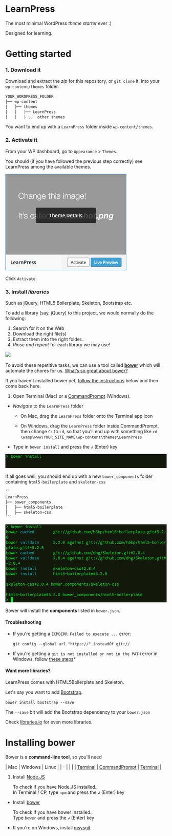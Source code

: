 # LearnPress

The most minimal WordPress *theme starter* ever :)

Designed for learning.




# Getting started

### 1. Download it

Download and extract the *zip* for this repository, or `git clone` it, into your `wp-content/themes` folder.

```
YOUR_WORDPRESS_FOLDER
├── wp-content
│   ├── themes
│   │   ├── LearnPress
│   │   ├ ... other themes
```

You want to end up with a `LearnPress` folder inside `wp-content/themes`.

### 2. Activate it

From your WP dashboard, go to `Appearance` > `Themes`.

You should (if you have followed the previous step correctly) see LearnPress among the available themes.

![](img/activate.png)

Click `Activate`.

### 3. Install *libraries*

Such as jQuery, HTML5 Boilerplate, Skeleton, Bootstrap etc.

To add a library (say, jQuery) to this project, we would normally do the following:

1. Search for it on the Web 
2. Download the right file(s) 
3. Extract them into the right folder.. 
4. *Rinse and repeat* for each library we may use!

![](http://bower.io/img/bower-logo.png)

To avoid these repetitive tasks, we can use a tool called [**bower**](http://bower.io/) which will automate the chores for us. [What’s so great about bower?](https://css-tricks.com/whats-great-bower/)

If you haven't installed bower yet, [follow the instructions](#installing-bower) below and then come back here.

1. Open Terminal (Mac) or a [CommandPrompt](http://windows.microsoft.com/en-gb/windows-vista/open-a-command-prompt-window) (Windows). 
* *Navigate* to the `LearnPress` folder  

	* On Mac, drag the `LearnPress` folder onto the Terminal app icon  

	* On Windows, drag the `LearnPress` folder inside CommandPrompt, then change `C:` to `cd`, so that you'll end up with something like `cd  \wamp\www\YOUR_SITE_NAME\wp-content\themes\LearnPress`
* Type in `bower install` and press the `↲` (Enter) key

![](img/terminal-bower-install.png)

If all goes well, you should end up with a new `bower_components` folder containing `html5-boilerplate` and `skeleton-css`
	
	```
	LearnPress
	├── bower_components
	│   ├── html5-boilerplate
	│   ├── skeleton-css
	```

![](img/terminal-bower-installed.png)

Bower will install the **components** listed in `bower.json`.


#### Troubleshooting

* If you're getting a `ECMDERR Failed to execute ...` error:

	`git config --global url."https://".insteadOf git://`
	
* If you're getting a `git is not installed or not in the PATH` error in Windows, follow [these steps](http://stackoverflow.com/questions/20666989/bower-enogit-git-is-not-installed-or-not-in-the-path)* 


#### Want more libraries? 

LearnPress comes with HTML5Boilerplate and Skeleton.

Let's say you want to add [Bootstrap](http://getbootstrap.com/getting-started/#download-bower).

`bower install bootstrap --save`

The `--save` bit will add the Bootstrap dependency to your `bower.json`

Check [libraries.io](https://libraries.io/bower/) for even more libraries.





# Installing bower 

Bower is a **command-line tool**, so you'll need

| Mac | Windows | Linux |
| -   |         |       |
| [Terminal](http://mac.appstorm.net/how-to/utilities-how-to/how-to-use-terminal-the-basics/) | [CommandPrompt](http://windows.microsoft.com/en-gb/windows-vista/open-a-command-prompt-window) | [Terminal](https://help.ubuntu.com/community/UsingTheTerminal) |


1. Install [Node.JS](https://nodejs.org/)   
	
	To check if you have Node.JS installed..   
	In Terminal / CP, type `npm` and press the `↲` (Enter) key
* Install [bower](http://bower.io/)  

	To check if you have bower installed..   
	Type `bower` and press the `↲` (Enter) key
* If you're on Windows, install [msysgit](https://msysgit.github.io/)




